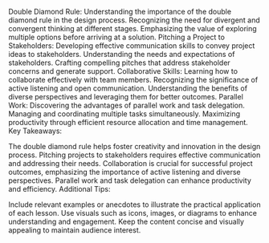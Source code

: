 

Double Diamond Rule:
Understanding the importance of the double diamond rule in the design process.
Recognizing the need for divergent and convergent thinking at different stages.
Emphasizing the value of exploring multiple options before arriving at a solution.
Pitching a Project to Stakeholders:
Developing effective communication skills to convey project ideas to stakeholders.
Understanding the needs and expectations of stakeholders.
Crafting compelling pitches that address stakeholder concerns and generate support.
Collaborative Skills:
Learning how to collaborate effectively with team members.
Recognizing the significance of active listening and open communication.
Understanding the benefits of diverse perspectives and leveraging them for better outcomes.
Parallel Work:
Discovering the advantages of parallel work and task delegation.
Managing and coordinating multiple tasks simultaneously.
Maximizing productivity through efficient resource allocation and time management.
Key Takeaways:

The double diamond rule helps foster creativity and innovation in the design process.
Pitching projects to stakeholders requires effective communication and addressing their needs.
Collaboration is crucial for successful project outcomes, emphasizing the importance of active listening and diverse perspectives.
Parallel work and task delegation can enhance productivity and efficiency.
Additional Tips:

Include relevant examples or anecdotes to illustrate the practical application of each lesson.
Use visuals such as icons, images, or diagrams to enhance understanding and engagement.
Keep the content concise and visually appealing to maintain audience interest.